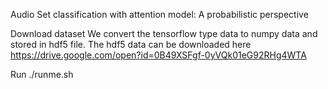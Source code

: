 Audio Set classification with attention model: A probabilistic perspective

Download dataset
We convert the tensorflow type data to numpy data and stored in hdf5 file. The hdf5 data can be downloaded here
https://drive.google.com/open?id=0B49XSFgf-0yVQk01eG92RHg4WTA

Run
./runme.sh
